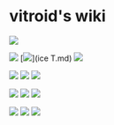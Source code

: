 # vitroid's wiki

![](https://live.staticflickr.com/7917/46611114124_54653d669c_k_d.jpg)

[![](https://i.gyazo.com/60afec7fa53ac2336f74db3400b04bf9.gif)](M2010.md)
[![](https://farm2.staticflickr.com/1971/31377957588_8668f4f1e9_z_d.jpg)](ice T.md)
[![](https://upload.wikimedia.org/wikipedia/ja/thumb/5/54/FOMA_F903.jpg/200px-FOMA_F903.jpg)](2006.md)

[![](https://live.staticflickr.com/65535/48306798386_1fe381a6b0_z_d.jpg)](YYMT2019.md)
[![](https://i.gyazo.com/5210f364cae83500efedb546e89583ac.png)](polyamorphism.md)
[![](https://media.springernature.com/w200/nature-static/assets/v1/image-assets/nature-v498-n7454.png)](MMO2013.md)

[![](https://i.gyazo.com/7e3296f6ffeda1ab930217ffbdb3234e.jpg)](臨時講義.md)
[![](https://live.staticflickr.com/5730/24076543165_de56aa3aa0_z_d.jpg)](Product2015.md)
[![](https://www.kagakudojin.co.jp//images/book/147423.jpg)](氷はどうやって解けはじめるか.md)

[![](https://farm5.staticflickr.com/4412/36410729630_a507962355_z_d.jpg)](MHYMT2017.md)
[![](https://i.gyazo.com/124efb6248e01d4a4df6ae0894fa7e66.png)](液体の水の秩序.md)
[![](https://i.gyazo.com/0e1e9cdc38ca3c7a20095bd558b99d34.png)](MYMT2019.md)

